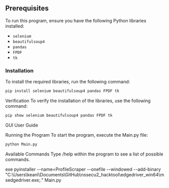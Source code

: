 ## Prerequisites

To run this program, ensure you have the following Python libraries installed:
- `selenium`
- `beautifulsoup4`
- `pandas`
- `FPDF`
- `tk`

### Installation

To install the required libraries, run the following command:

```sh
pip install selenium beautifulsoup4 pandas FPDF tk
```

Verification
To verify the installation of the libraries, use the following command:

```sh
pip show selenium beautifulsoup4 pandas FPDF tk
```

GUI User Guide

Running the Program
To start the program, execute the Main.py file:

```sh
python Main.py
```

Available Commands
Type /help within the program to see a list of possible commands.

exe
pyinstaller --name=ProfileScraper --onefile --windowed --add-binary "C:\Users\keanl\Documents\GitHub\nssecu2_hacktool\edgedriver_win64\msedgedriver.exe;." Main.py